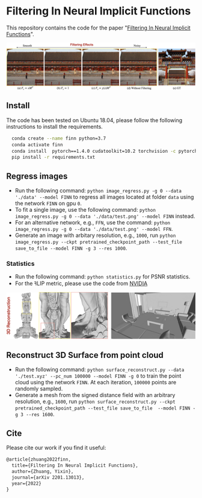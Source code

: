 # Filtering In Neural Implicit Functions

This repository contains the code for the paper "[Filtering In Neural Implicit Functions](https://arxiv.org/abs/2201.13013)".

<img src='fig/filtering_effects.png' align="center" width=1000>


## Install

The code has been tested on Ubuntu 18.04, please follow the following instructions to install the requirements.

```bash
  conda create --name finn python=3.7
  conda activate finn
  conda install  pytorch==1.4.0 cudatoolkit=10.2 torchvision -c pytorch
  pip install -r requirements.txt
```

## Regress images
- Run the following command: `python image_regress.py -g 0 --data './data' --model FINN` to regress all images located at folder `data` using the network `FINN` on gpu `0`.
- To fit a single image, use the following command: `python image_regress.py -g 0 --data './data/test.png' --model FINN` instead.
- For an alternative network, e.g., `FFN`, use the command: `python image_regress.py -g 0 --data './data/test.png' --model FFN`.
- Generate an image with arbitary resolution, e.g., `1000`, run `python image_regress.py --ckpt pretrained_checkpoint_path --test_file save_to_file --model FINN -g 3 --res 1000`.

### Statistics
- Run the following command: `python statistics.py` for PSNR statistics.
- For the ꟻLIP metric, please use the code from [NVIDIA](https://research.nvidia.com/publication/2020-07_FLIP)

<img src='fig/3d_rec.png' align="center" width=1000>

## Reconstruct 3D Surface from point cloud
- Run the following command: `python surface_reconstruct.py --data './test.xyz' --pc_num 100000 --model FINN -g 0` to train the point cloud using the network `FINN`. At each iteration, `100000` points are randomly sampled. 
- Generate a mesh from the signed distance field with an arbitrary resolution, e.g., `1600`, run `python surface_reconstruct.py --ckpt pretrained_checkpoint_path --test_file save_to_file  --model FINN -g 3 --res 1600`.

## Cite

Please cite our work if you find it useful:

```
@article{zhuang2022finn,
  title={Filtering In Neural Implicit Functions},
  author={Zhuang, Yixin},
  journal={arXiv 2201.13013},
  year={2022}
}
```
